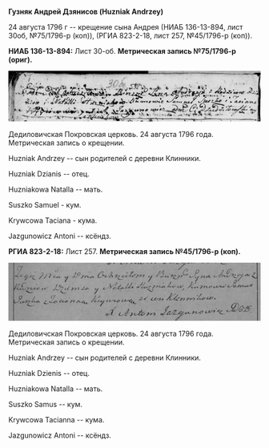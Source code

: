 **Гузняк Андрей Дзянисов (Huzniak Andrzey)**

24 августа 1796 г -- крещение сына Андрея (НИАБ 136-13-894, лист 30об,
№75/1796-р (коп)), (РГИА 823-2-18, лист 257, №45/1796-р (коп)).

**НИАБ 136-13-894:** Лист 30-об. **Метрическая запись №75/1796-р
(ориг).**

![](./media/ef025d6b4647d34beb6f625fc86b315b59670a84.png)

Дедиловичская Покровская церковь. 24 августа 1796 года. Метрическая
запись о крещении.

Huzniak Andrzey -- сын родителей с деревни Клинники.

Huzniak Dzianis -- отец.

Huzniakowa Natalla -- мать.

Suszko Samuel - кум.

Krywcowa Taciana - кума.

Jazgunowicz Antoni -- ксёндз.

**РГИА 823-2-18:** Лист 257. **Метрическая запись №45/1796-р (коп).**

![](./media/df2d9c6463d0d585d6385645170078f99853b65c.png)

Дедиловичская Покровская церковь. 24 августа 1796 года. Метрическая
запись о крещении.

Huzniak Andrzey -- сын родителей с деревни Клинники.

Huzniak Dzienis -- отец.

Huzniakowa Natalla -- мать.

Suszko Samus -- кум.

Krywcowa Tacianna -- кума.

Jazgunowicz Antoni -- ксёндз.
